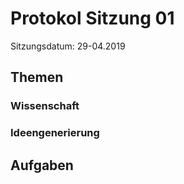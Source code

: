 # Protokol Sitzung 01 #

Sitzungsdatum: 29-04.2019

## Themen ##

### Wissenschaft ###

### Ideengenerierung ###

## Aufgaben ##
